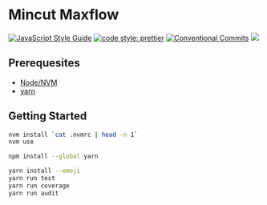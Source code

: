 # Mincut Maxflow

[![JavaScript Style Guide](https://img.shields.io/badge/code_style-standard-brightgreen.svg?style=flat-square)](https://standardjs.com)
[![code style: prettier](https://img.shields.io/badge/code_style-prettier-ff69b4.svg?style=flat-square)](https://github.com/prettier/prettier)
[![Conventional Commits](https://img.shields.io/badge/Conventional%20Commits-1.0.0-yellow.svg?style=flat-square)](https://conventionalcommits.org)
![](https://github.com/ahimta/mincut-maxflow/workflows/.github/workflows/workflow.yml/badge.svg)

## Prerequesites

- [Node/NVM](https://github.com/nvm-sh/nvm)
- [yarn](https://yarnpkg.com)

## Getting Started

```bash
nvm install `cat .nvmrc | head -n 1`
nvm use

npm install --global yarn

yarn install --emoji
yarn run test
yarn run coverage
yarn run audit
```
